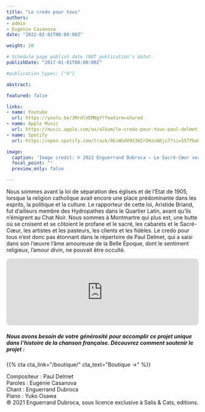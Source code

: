 ```yaml
---
title: "Le credo pour tous"
authors:
- admin
- Eugénie Casanova
date: "2022-02-02T00:00:00Z"

weight: 20

# Schedule page publish date (NOT publication's date).
publishDate: "2017-01-01T00:00:00Z"

#publication_types: ["0"]

abstract: 

featured: false

links:
- name: Youtube
  url: https://youtu.be/3MrdlVEMNgY?feature=shared
- name: Apple Music
  url: https://music.apple.com/us/album/le-credo-pour-tous-paul-delmet-complete-songs/1606737019?i=1606737237
- name: Spotify
  url: https://open.spotify.com/track/0EcWGdV9S3HZrDHznADjs7?si=557fbe0d2f1242fc

image:
  caption: 'Image credit: © 2022 Enguerrand Dubroca – Le Sacré-Cœur vers 1900, éditions L.L. / Collection Dubroca'
  focal_point: ""
  preview_only: false

---
```


Nous sommes avant la loi de séparation des églises et de l’Etat de 1905, lorsque la religion catholique avait encore une place prédominante dans les esprits, la politique et la culture. Le rapporteur de cette loi, Aristide Briand, fut d’ailleurs membre des Hydropathes dans le Quartier Latin, avant qu’ils n’émigrent au Chat Noir. Nous sommes à Montmartre qui plus est, une butte où se croisent et se côtoient le profane et le sacré, les cabarets et le Sacré-Cœur, les artistes et les pasteurs, les clients et les fidèles. Le credo pour tous n’est donc pas étonnant dans le répertoire de Paul Delmet, qui a saisi dans son l’œuvre l’âme amoureuse de la Belle Époque, dont le sentiment religieux, l’amour divin, ne pouvait être occulté.


<iframe allow="autoplay *; encrypted-media *; fullscreen *; clipboard-write" frameborder="0" height="175" style="width:100%;max-width:720px;overflow:hidden;border-radius:10px;" sandbox="allow-forms allow-popups allow-same-origin allow-scripts allow-storage-access-by-user-activation allow-top-navigation-by-user-activation" src="https://embed.music.apple.com/us/album/le-credo-pour-tous-paul-delmet-complete-songs/1606737019?i=1606737237"></iframe>

##### Nous avons besoin de votre générosité pour accomplir ce projet unique dans l’histoire de la chanson française. Découvrez comment soutenir le projet :
{{% cta cta_link="/boutique/" cta_text="Boutique →" %}}

<p>Compositeur : Paul Delmet <br>
Paroles : Eugénie Casanova<br>
Chant : Enguerrand Dubroca<br>
Piano : Yuko Osawa<br>
℗ 2021 Enguerrand Dubroca, sous licence exclusive à Salis & Cats, editions.</p>


